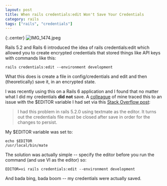 ```yaml
---
layout: post
title: When rails credentials:edit Won't Save Your Credentials
category: rails
tags: ["rails", "credentials"]
---
```

{:.center}
![IMG_1474.jpeg](/blog/assets/IMG_1474.jpeg)

Rails 5.2 and Rails 6 introduced the idea of rails credentials:edit which allowed you to create encrypted credentials that stored things like API keys with commands like this:

    rails credentials:edit --environment development

What this does is create a file in config/credentials and edit and then (theoretically) save it, in an encrypted state.

I was recently using this on a Rails 6 application and I found that no matter what I did my credentials **did not** save.  A [colleague](https://eethomp.github.io/) of mine traced this to an issue with the $EDITOR variable I had set via this [Stack Overflow post](https://stackoverflow.com/questions/48539408/rails-5-2-encrypted-credentials-not-saving):

> I had this problem in rails 5.2.0 using textmate as the editor. It turns out the credentials file must be closed after save in order for the changes to persist.

My $EDITOR variable was set to:

    echo $EDITOR
    /usr/local/bin/mate

The solution was actually simple -- specify the editor before you run the command (and use VI as the editor) so:

    EDITOR=vi rails credentials:edit --environment development

And bada bing, bada boom -- my credentials were actually saved.
